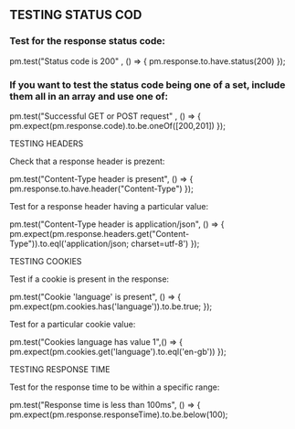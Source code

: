 
    
## TESTING STATUS COD

### Test for the response status code:

pm.test("Status code is 200" , () => {
    pm.response.to.have.status(200)
});

### If you want to test the status code being one of a set, include them all in an array and use one of:

pm.test("Successful GET or POST request" , () => {
    pm.expect(pm.response.code).to.be.oneOf([200,201])
});


    
TESTING HEADERS

Check that a response header is prezent:
       
pm.test("Content-Type header is present", () => {
     pm.response.to.have.header("Content-Type")
});

Test for a response header having a particular value: 

pm.test("Content-Type header is application/json", () => {
     pm.expect(pm.response.headers.get("Content-Type")).to.eql('application/json; charset=utf-8')
});

TESTING COOKIES

Test if a cookie is present in the response:

pm.test("Cookie 'language' is present", () => {
    pm.expect(pm.cookies.has('language')).to.be.true;
});

Test for a particular cookie value:

pm.test("Cookies language has value 1",() => {
    pm.expect(pm.cookies.get('language').to.eql('en-gb'))
});

TESTING RESPONSE TIME

Test for the response time to be within a specific range:

pm.test("Response time is less than 100ms", () => {
    pm.expect(pm.response.responseTime).to.be.below(100);
